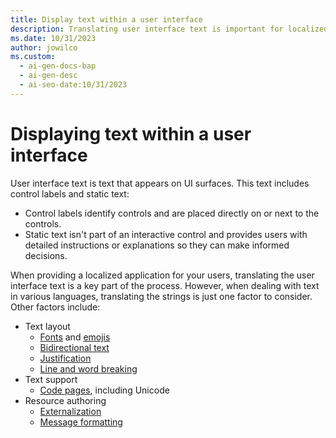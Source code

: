 ```yaml
---
title: Display text within a user interface
description: Translating user interface text is important for localized applications, but there are other factors to consider including text layout, fonts, and message formatting.
ms.date: 10/31/2023
author: jowilco
ms.custom:
  - ai-gen-docs-bap
  - ai-gen-desc
  - ai-seo-date:10/31/2023
---
```

# Displaying text within a user interface

User interface text is text that appears on UI surfaces. This text includes control labels and static text:

- Control labels identify controls and are placed directly on or next to the controls.
- Static text isn't part of an interactive control and provides users with detailed instructions or explanations so they can make informed decisions.

When providing a localized application for your users, translating the user interface text is a key part of the process. However, when dealing with text in various languages, translating the strings is just one factor to consider. Other factors include:

- Text layout
  - [Fonts](fonts.md) and [emojis](emoji.md)
  - [Bidirectional text](text-directionality.md)
  - [Justification](text-justification.md)
  - [Line and word breaking](line-and-word-breaking.md)
- Text support
  - [Code pages](../encoding/encoding-overview.md), including Unicode
- Resource authoring
  - [Externalization](../internationalization/externalize-resources.md)
  - [Message formatting](../internationalization/message-formatting.md)
